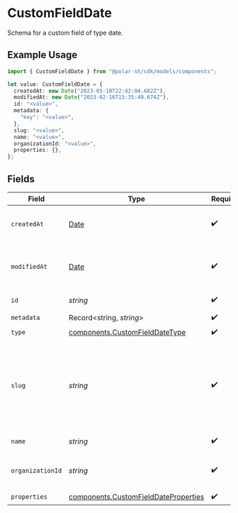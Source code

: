 # CustomFieldDate

Schema for a custom field of type date.

## Example Usage

```typescript
import { CustomFieldDate } from "@polar-sh/sdk/models/components";

let value: CustomFieldDate = {
  createdAt: new Date("2023-05-10T22:42:04.682Z"),
  modifiedAt: new Date("2023-02-16T15:35:40.674Z"),
  id: "<value>",
  metadata: {
    "key": "<value>",
  },
  slug: "<value>",
  name: "<value>",
  organizationId: "<value>",
  properties: {},
};
```

## Fields

| Field                                                                                                                | Type                                                                                                                 | Required                                                                                                             | Description                                                                                                          |
| -------------------------------------------------------------------------------------------------------------------- | -------------------------------------------------------------------------------------------------------------------- | -------------------------------------------------------------------------------------------------------------------- | -------------------------------------------------------------------------------------------------------------------- |
| `createdAt`                                                                                                          | [Date](https://developer.mozilla.org/en-US/docs/Web/JavaScript/Reference/Global_Objects/Date)                        | :heavy_check_mark:                                                                                                   | Creation timestamp of the object.                                                                                    |
| `modifiedAt`                                                                                                         | [Date](https://developer.mozilla.org/en-US/docs/Web/JavaScript/Reference/Global_Objects/Date)                        | :heavy_check_mark:                                                                                                   | Last modification timestamp of the object.                                                                           |
| `id`                                                                                                                 | *string*                                                                                                             | :heavy_check_mark:                                                                                                   | The ID of the object.                                                                                                |
| `metadata`                                                                                                           | Record<string, *string*>                                                                                             | :heavy_check_mark:                                                                                                   | N/A                                                                                                                  |
| `type`                                                                                                               | [components.CustomFieldDateType](../../models/components/customfielddatetype.md)                                     | :heavy_check_mark:                                                                                                   | N/A                                                                                                                  |
| `slug`                                                                                                               | *string*                                                                                                             | :heavy_check_mark:                                                                                                   | Identifier of the custom field. It'll be used as key when storing the value. Must be unique across the organization. |
| `name`                                                                                                               | *string*                                                                                                             | :heavy_check_mark:                                                                                                   | Name of the custom field.                                                                                            |
| `organizationId`                                                                                                     | *string*                                                                                                             | :heavy_check_mark:                                                                                                   | The ID of the organization owning the custom field.                                                                  |
| `properties`                                                                                                         | [components.CustomFieldDateProperties](../../models/components/customfielddateproperties.md)                         | :heavy_check_mark:                                                                                                   | N/A                                                                                                                  |